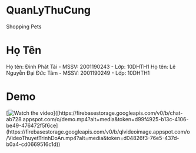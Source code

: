 # QuanLyThuCung
Shopping Pets

# Họ Tên
Họ tên: Đinh Phát Tài - MSSV: 2001190243 - Lớp: 10DHTH1
Họ tên: Lê Nguyễn Đại Đức Tâm - MSSV: 2001190249 - Lớp: 10DHTH1

#  Demo
[![Watch the video]([https://i.imgur.com/vKb2F1B.png](https://firebasestorage.googleapis.com/v0/b/qlvideoimage.appspot.com/o/backgroudPetStore.PNG?alt=media&token=439d6091-5e77-49d5-9a49-3ef298c039ee))]([https://firebasestorage.googleapis.com/v0/b/chat-ab728.appspot.com/o/demo.mp4?alt=media&token=d99f4925-b13c-4106-be49-476472f5f6ce](https://firebasestorage.googleapis.com/v0/b/qlvideoimage.appspot.com/o/VideoThuyetTrinhDoAn.mp4?alt=media&token=d04826f3-76e5-437d-b0a4-cd0669516c1d))
